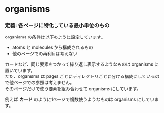 # organisms

### 定義: 各ページに特化している最小単位のもの

organisms の条件は以下のように設定しています。  

* atoms と molecules から構成されるもの  
* 他のページでの再利用は考えない  

カードなど、同じ要素をつかって繰り返し表示するようなものは organisms に置いています。  
ただ、organisms は pages ごとにディレクトリごとに分ける構成にしているので他ページでの参照は考えません。  
そのページだけで使う要素を組み合わせて organisms にしています。  

例えば **カード** のように1ページで複数使うようなものは organisms にしています。  